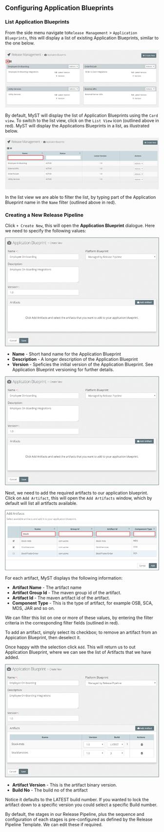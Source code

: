## Configuring Application Blueprints

### List Application Blueprints
From the side menu navigate to`Release Management` > `Application Blueprints`, this will display a list of existing Application Blueprints, similar to the one below.

![](img/applicationBlueprintCardView.PNG)

By default, MyST will display the list of Application Blueprints using the `Card view`. To switch to the list view, click on the `List View` icon (outlined above in red). MyST will display the Applications Blueprints in a list, as illustrated below.

![](img/applicationBlueprintListView.PNG)

In the list view we are able to filter the list, by typing part of the Application Blueprint name in the `Name` filter (outlined above in red).

### Creating a New Release Pipeline
Click `+ Create New`, this will open the **Application Blueprint** dialogue. Here we need to specify the following values:

![](img/applicationBlueprintCreate.PNG)

* **Name** - Short hand name for the Application Blueprint
* **Description** - A longer description of the Application Blueprint
* **Version** - Speficies the initial version of the Application Blueprint. See Application Blueprint versioning for further details.

![](img/applicationBlueprintCreate.PNG)

Next, we need to add the required artifacts to our application blueprint. Click on `Add Artifact`, this will open the `Add Artifacts` window, which by default will list all artifacts available.

![](img/applicationBlueprintAddArtifacts.PNG)

For each artifact, MyST displays the following information:
* **Artifact Name** - The artifact name
* **Artifact Group Id** - The maven group id of the artifact.
* **Artifact Id** - The maven artifact id of the artifact.
* **Component Type** - This is the type of artifact, for example OSB, SCA, MDS, JAR and so on.

We can filter this list on one or more of these values, by entering the filter criteria in the corresponding filter fields (outlined in red).

To add an artifact, simply select its checkbox; to remove an artifact from an Appication Blueprint, then deselect it.

Once happy with the selection click `Add`. This will return us to out Application Blueprint, where we can see the list of Artifacts that we have added.

![](img/applicationBlueprintCreateWithArtifacts.PNG)

* **Artifact Version** - This is the artifact binary version. 
* **Build No** - The build no of the artifact


Notice it defaults to the LATEST build number. If you wanted to lock the artifact down to a specific version you could select a specific Build number.




By default, the stages in our Release Pipeline, plus the sequence and configuration of each stages is pre-configured as defined by the Release Pipeline Template. We can edit these if required.


